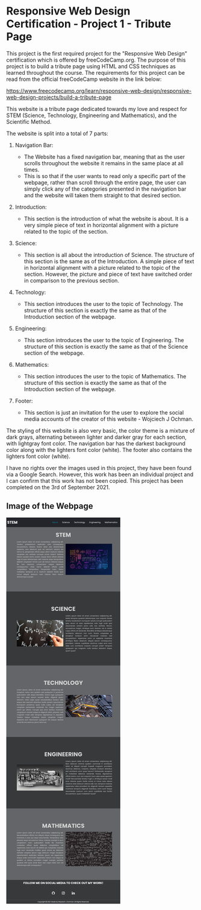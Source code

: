# Responsive Web Design Certification - Project 1 - Tribute Page

This project is the first required project for the "Responsive Web Design" certification which is offered by freeCodeCamp.org.
The purpose of this project is to build a tribute page using HTML and CSS techniques as learned throughout the course. 
The requirements for this project can be read from the official freeCodeCamp website in the link below:

https://www.freecodecamp.org/learn/responsive-web-design/responsive-web-design-projects/build-a-tribute-page

This website is a tribute page dedicated towards my love and respect for STEM (Science, Technology, Engineering and Mathematics), and the Scientific Method.  

The website is split into a total of 7 parts:
1. Navigation Bar:
   - The Website has a fixed navigation bar, meaning that as the user scrolls throughout the website it remains in the same place at all times.
   - This is so that if the user wants to read only a specific part of the webpage, rather than scroll through the entire page, the user can simply click any of the categories presented in the navigation bar and the website will taken them straight to that desired section.

2. Introduction:
   - This section is the introduction of what the website is about. It is a very simple piece of text in horizontal alignment with a picture related to the topic of the section. 

3. Science:
   - This section is all about the introduction of Science. The structure of this section is the same as of the Introduction. A simple piece of text in horizontal alignment with a picture related to the topic of the section. However, the picture and piece of text have switched order in comparison to the previous section.
   
4. Technology:
   - This section introduces the user to the topic of Technology. The structure of this section is exactly the same as that of the Introduction section of the webpage.

5. Engineering:
   - This section introduces the user to the topic of Engineering. The structure of this section is exactly the same as that of the Science section of the webpage. 

6. Mathematics:
   - This section introduces the user to the topic of Mathematics. The structure of this section is exactly the same as that of the Introduction section of the webpage.

7. Footer:
   - This section is just an invitation for the user to explore the social media accounts of the creator of this website - Wojciech J Ochman.

The styling of this website is also very basic, the color theme is a mixture of dark grays, alternating between lighter and darker gray for each section, with lightgray font color. The navigation bar has the darkest background color along with the lighters font color (white). The footer also contains the lighters font color (white).

I have no rights over the images used in this project, they have been found via a Google Search.
However, this work has been an individual project and I can confirm that this work has not been copied. This project has been completed on the 3rd of September 2021. 

## Image of the Webpage

![TributePagePicture](/TributePageShot.png)
